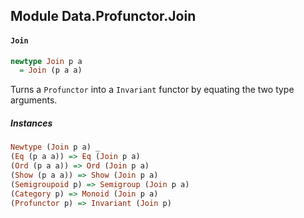 ## Module Data.Profunctor.Join

#### `Join`

``` purescript
newtype Join p a
  = Join (p a a)
```

Turns a `Profunctor` into a `Invariant` functor by equating the two type
arguments.

##### Instances
``` purescript
Newtype (Join p a) _
(Eq (p a a)) => Eq (Join p a)
(Ord (p a a)) => Ord (Join p a)
(Show (p a a)) => Show (Join p a)
(Semigroupoid p) => Semigroup (Join p a)
(Category p) => Monoid (Join p a)
(Profunctor p) => Invariant (Join p)
```


